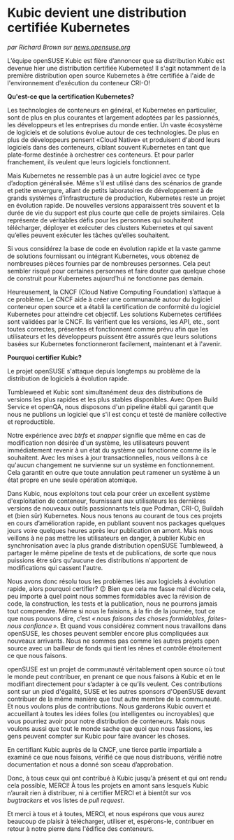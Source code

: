 Kubic devient une distribution certifiée Kubernetes
===================================================

*par Richard Brown sur [news.opensuse.org](https://news.opensuse.org/2019/01/24/kubic-is-now-a-certified-kubernetes-distribution/)*

L’équipe openSUSE Kubic est fière d’annoncer que sa distribution Kubic est devenue hier une distribution certifiée Kubernetes! Il s'agit notamment de la première distribution open source Kubernetes à être certifiée à l'aide de l'environnement d'exécution du conteneur CRI-O!

**Qu'est-ce que la certification Kubernetes?**

Les technologies de conteneurs en général, et Kubernetes en particulier, sont de plus en plus courantes et largement adoptées par les passionnés, les développeurs et les entreprises du monde entier. Un vaste écosystème de logiciels et de solutions évolue autour de ces technologies. De plus en plus de développeurs pensent «Cloud Native» et produisent d'abord leurs logiciels dans des conteneurs, ciblant souvent Kubernetes en tant que plate-forme destinée à orchestrer ces conteneurs. Et pour parler franchement, ils veulent que leurs logiciels fonctionnent.

Mais Kubernetes ne ressemble pas à un autre logiciel avec ce type d’adoption généralisée. Même s'il est utilisé dans des scénarios de grande et petite envergure, allant de petits laboratoires de développement à de grands systèmes d'infrastructure de production, Kubernetes reste un projet en évolution rapide. De nouvelles versions apparaissent très souvent et la durée de vie du support est plus courte que celle de projets similaires. Cela représente de véritables défis pour les personnes qui souhaitent télécharger, déployer et exécuter des clusters Kubernetes et qui savent qu’elles peuvent exécuter les tâches qu’elles souhaitent.

Si vous considérez la base de code en évolution rapide et la vaste gamme de solutions fournissant ou intégrant Kubernetes, vous obtenez de nombreuses pièces fournies par de nombreuses personnes. Cela peut sembler risqué pour certaines personnes et faire douter que quelque chose de construit pour Kubernetes aujourd'hui ne fonctionne pas demain.

Heureusement, la CNCF (Cloud Native Computing Foundation) s’attaque à ce problème. Le CNCF aide à créer une communauté autour du logiciel conteneur open source et a établi la certification de conformité du logiciel Kubernetes pour atteindre cet objectif. Les solutions Kubernetes certifiées sont validées par le CNCF. Ils vérifient que les versions, les API, etc., sont toutes correctes, présentes et fonctionnent comme prévu afin que les utilisateurs et les développeurs puissent être assurés que leurs solutions basées sur Kubernetes fonctionneront facilement, maintenant et à l'avenir.

**Pourquoi certifier Kubic?**

Le projet openSUSE s'attaque depuis longtemps au problème de la distribution de logiciels à évolution rapide.

Tumbleweed et Kubic sont simultanément deux des distributions de versions les plus rapides et les plus stables disponibles.
Avec Open Build Service et openQA, nous disposons d'un pipeline établi qui garantit que nous ne publions un logiciel que s'il est conçu et testé de manière collective et reproductible.

Notre expérience avec *btrfs* et *snapper* signifie que même en cas de modification non désirée d'un système, les utilisateurs peuvent immédiatement revenir à un état du système qui fonctionne comme ils le souhaitent.
Avec les mises à jour transactionnelles, nous veillons à ce qu'aucun changement ne survienne sur un système en fonctionnement. Cela garantit en outre que toute annulation peut ramener un système à un état propre en une seule opération atomique.

Dans Kubic, nous exploitons tout cela pour créer un excellent système d'exploitation de conteneur, fournissant aux utilisateurs les dernières versions de nouveaux outils passionnants tels que Podman, CRI-O, Buildah et (bien sûr) Kubernetes.
Nous nous tenons au courant de tous ces projets en cours d’amélioration rapide, en publiant souvent nos packages quelques jours voire quelques heures après leur publication en amont.
Mais nous veillons à ne pas mettre les utilisateurs en danger, à publier Kubic en synchronisation avec la plus grande distribution openSUSE Tumbleweed, à partager le même pipeline de tests et de publications, de sorte que nous puissions être sûrs qu'aucune des distributions n'apportent de modifications qui cassent l'autre.

Nous avons donc résolu tous les problèmes liés aux logiciels à évolution rapide, alors pourquoi certifier? 😉
Bien que cela me fasse mal d’écrire cela, peu importe à quel point nous sommes formidables avec la révision de code, la construction, les tests et la publication, nous ne pourrons jamais tout comprendre. Même si nous le faisions, à la fin de la journée, tout ce que nous pouvons dire, c’est *« nous faisons des choses formidables, faites-nous confiance »*.
Et quand vous considérez comment nous travaillons dans openSUSE, les choses peuvent sembler encore plus compliquées aux nouveaux arrivants.
Nous ne sommes pas comme les autres projets open source avec un bailleur de fonds qui tient les rênes et contrôle étroitement ce que nous faisons.

openSUSE est un projet de communauté véritablement open source où tout le monde peut contribuer, en prenant ce que nous faisons à Kubic et en le modifiant directement pour s’adapter à ce qu’ils veulent.
Ces contributions sont sur un pied d'égalité, SUSE et les autres sponsors d'OpenSUSE devant contribuer de la même manière que tout autre membre de la communauté.
Et nous voulons plus de contributions. Nous garderons Kubic ouvert et accueillant à toutes les idées folles (ou intelligentes ou incroyables) que vous pourriez avoir pour notre distribution de conteneurs.
Mais nous voulons aussi que tout le monde sache que quoi que nous fassions, les gens peuvent compter sur Kubic pour faire avancer les choses.

En certifiant Kubic auprès de la CNCF, une tierce partie impartiale a examiné ce que nous faisons, vérifié ce que nous distribuons, vérifié notre documentation et nous a donné son sceau d’approbation.

Donc, à tous ceux qui ont contribué à Kubic jusqu'à présent et qui ont rendu cela possible, MERCI! À tous les projets en amont sans lesquels Kubic n’aurait rien à distribuer, ni à certifier  MERCI et à bientôt sur vos *bugtrackers* et vos listes de *pull request*.

Et merci à tous et à toutes, MERCI, et nous espérons que vous aurez beaucoup de plaisir à télécharger, utiliser et, espérons-le, contribuer en retour à notre pierre dans l'édifice des conteneurs.
